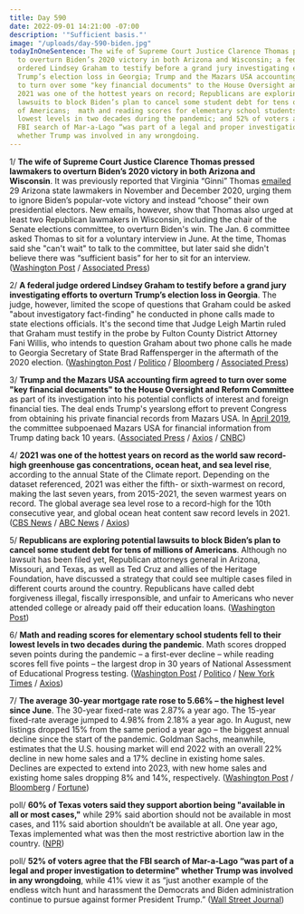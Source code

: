 ```yaml
---
title: Day 590
date: 2022-09-01 14:21:00 -07:00
description: '"Sufficient basis."'
image: "/uploads/day-590-biden.jpg"
todayInOneSentence: The wife of Supreme Court Justice Clarence Thomas pressed lawmakers
  to overturn Biden’s 2020 victory in both Arizona and Wisconsin; a federal judge
  ordered Lindsey Graham to testify before a grand jury investigating efforts to overturn
  Trump’s election loss in Georgia; Trump and the Mazars USA accounting firm agreed
  to turn over some "key financial documents" to the House Oversight and Reform Committee;
  2021 was one of the hottest years on record; Republicans are exploring potential
  lawsuits to block Biden’s plan to cancel some student debt for tens of millions
  of Americans;  math and reading scores for elementary school students fell to their
  lowest levels in two decades during the pandemic; and 52% of voters agree that the
  FBI search of Mar-a-Lago “was part of a legal and proper investigation to determine"
  whether Trump was involved in any wrongdoing.
---
```


1/ **The wife of Supreme Court Justice Clarence Thomas pressed lawmakers to overturn Biden’s 2020 victory in both Arizona and Wisconsin**. It was previously reported that Virginia “Ginni” Thomas [emailed](https://www.washingtonpost.com/investigations/2022/06/10/ginni-thomas-election-arizona-lawmakers/) 29 Arizona state lawmakers in November and December 2020, urging them to ignore Biden’s popular-vote victory and instead “choose” their own presidential electors. New emails, however, show that Thomas also urged at least two Republican lawmakers in Wisconsin, including the chair of the Senate elections committee, to overturn Biden's win. The Jan. 6 committee asked Thomas to sit for a voluntary interview in June. At the time, Thomas said she "can't wait" to talk to the committee, but later said she didn't believe there was “sufficient basis” for her to sit for an interview. ([Washington Post](https://www.washingtonpost.com/investigations/2022/09/01/ginni-thomas-wisconsin-bernier-tauchen/) / [Associated Press](https://apnews.com/article/capitol-siege-2022-midterm-elections-biden-us-supreme-court-technology-c01dc9baeb939d78772aca14d601c794))

2/ **A federal judge ordered Lindsey Graham to testify before a grand jury investigating efforts to overturn Trump’s election loss in Georgia**. The judge, however, limited the scope of questions that Graham could be asked "about investigatory fact-finding" he conducted in phone calls made to state elections officials. It's the second time that Judge Leigh Martin ruled that Graham must testify in the probe by Fulton County District Attorney Fani Willis, who intends to question Graham about two phone calls he made to Georgia Secretary of State Brad Raffensperger in the aftermath of the 2020 election. ([Washington Post](https://www.washingtonpost.com/national-security/2022/09/01/lindsey-graham-georgia-testify/) / [Politico](https://www.politico.com/news/2022/09/01/graham-subpoena-atlanta-trump-probe-00054527) / [Bloomberg](https://www.bloomberg.com/news/articles/2022-09-01/lindsey-graham-again-ordered-to-testify-in-georgia-vote-probe?sref=MIBMEEoj) / [Associated Press](https://apnews.com/article/2022-midterm-elections-donald-trump-georgia-constitutions-subpoenas-8ece126ef313ef0d31ecbbbcb9776eca))

3/ **Trump and the Mazars USA accounting firm agreed to turn over some "key financial documents" to the House Oversight and Reform Committee** as part of its investigation into his potential conflicts of interest and foreign financial ties. The deal ends Trump's yearslong effort to prevent Congress from obtaining his private financial records from Mazars USA.
In [April 2019](https://whatthefuckjusthappenedtoday.com/2019/04/12/day-813/), the committee subpoenaed Mazars USA for financial information from Trump dating back 10 years. ([Associated Press](https://apnews.com/article/donald-trump-personal-taxes-subpoenas-investigations-962ba3fef1ae51133a53005a289b675c) / [Axios](https://www.axios.com/2022/09/01/house-oversight-committee-trump-financial-documents) / [CNBC](https://www.cnbc.com/2022/09/01/trump-agrees-to-give-financial-records-to-house-oversight-committee.html))

4/ **2021 was one of the hottest years on record as the world saw record-high greenhouse gas concentrations, ocean heat, and sea level rise**, according to the annual State of the Climate report. Depending on the dataset referenced, 2021 was either the fifth- or sixth-warmest on record, making the last seven years, from 2015-2021, the seven warmest years on record. The global average sea level rose to a record-high for the 10th consecutive year, and global ocean heat content saw record levels in 2021. ([CBS News](https://www.cbsnews.com/news/2021-record-high-greenhouse-gases-ocean-heat-and-sea-level-rise-extreme-heat/) / [ABC News](https://abcnews.go.com/International/2021-record-high-greenhouse-gases-sea-levels-ocean/story?id=89108285) / [Axios](https://www.axios.com/2022/09/01/ocean-heat-reached-all-time-high-2021-report-finds))

5/ **Republicans are exploring potential lawsuits to block Biden’s plan to cancel some student debt for tens of millions of Americans**. Although no lawsuit has been filed yet, Republican attorneys general in Arizona, Missouri, and Texas, as well as Ted Cruz and allies of the Heritage Foundation, have discussed a strategy that could see multiple cases filed in different courts around the country. Republicans have called debt forgiveness illegal, fiscally irresponsible, and unfair to Americans who never attended college or already paid off their education loans. ([Washington Post](https://www.washingtonpost.com/us-policy/2022/09/01/republicans-sue-biden-student-debt/))

6/ **Math and reading scores for elementary school students fell to their lowest levels in two decades during the pandemic**. Math scores dropped seven points during the pandemic – a first-ever decline – while reading scores fell five points – the largest drop in 30 years of National Assessment of Educational Progress testing. ([Washington Post](https://www.washingtonpost.com/education/2022/09/01/student-test-scores-plunged-pandemic/) / [Politico](https://www.politico.com/news/2022/09/01/federal-school-test-scores-dropped-pandemic-00054414) / [New York Times](https://www.nytimes.com/2022/09/01/us/national-test-scores-math-reading-pandemic.html) / [Axios](https://www.axios.com/2022/09/01/students-covid-19-pandemic-learning-loss))

7/ **The average 30-year mortgage rate rose to 5.66% – the highest level since June**. The 30-year fixed-rate was 2.87% a year ago. The 15-year fixed-rate average jumped to 4.98% from 2.18% a year ago. In August, new listings dropped 15% from the same period a year ago – the biggest annual decline since the start of the pandemic. Goldman Sachs, meanwhile, estimates that the U.S. housing market will end 2022 with an overall 22% decline in new home sales and a 17% decline in existing home sales. Declines are expected to extend into 2023, with new home sales and existing home sales dropping 8% and 14%, respectively. ([Washington Post](https://www.washingtonpost.com/business/2022/09/01/mortgage-rates-soar-their-highest-levels-since-late-june/) / [Bloomberg](https://www.bloomberg.com/news/articles/2022-09-01/us-mortgage-rates-rise-hitting-highest-level-since-end-of-june?srnd=premium&sref=MIBMEEoj) / [Fortune](https://fortune.com/2022/08/31/housing-market-recession-to-be-even-bigger-in-2023-forecast-goldman-sachs/))

poll/ **60% of Texas voters said they support abortion being "available in all or most cases,"** while 29% said abortion should not be available in most cases, and 11% said abortion shouldn’t be available at all. One year ago, Texas implemented what was then the most restrictive abortion law in the country. ([NPR](https://www.npr.org/2022/09/01/1120472842/poll-one-year-after-sb-8-texans-express-strong-support-for-abortion-rights))

poll/ **52% of voters agree that the FBI search of Mar-a-Lago “was part of a legal and proper investigation to determine" whether Trump was involved in any wrongdoing**, while 41% view it as “just another example of the endless witch hunt and harassment the Democrats and Biden administration continue to pursue against former President Trump.” ([Wall Street Journal](https://www.wsj.com/articles/majority-of-voters-view-fbi-search-of-trumps-mar-a-lago-home-as-justified-wsj-poll-finds-11662024602?mod=politics_lead_pos6))